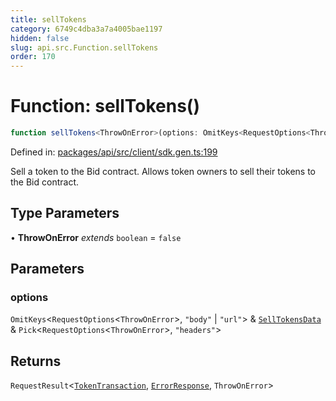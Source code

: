 ```yaml
---
title: sellTokens
category: 6749c4dba3a7a4005bae1197
hidden: false
slug: api.src.Function.sellTokens
order: 170
---
```


# Function: sellTokens()

```ts
function sellTokens<ThrowOnError>(options: OmitKeys<RequestOptions<ThrowOnError>, "body" | "url"> & SellTokensData & Pick<RequestOptions<ThrowOnError>, "headers">): RequestResult<TokenTransaction, ErrorResponse, ThrowOnError>
```

Defined in: [packages/api/src/client/sdk.gen.ts:199](https://github.com/zkcloudworker/minatokens-lib/blob/main/packages/api/src/client/sdk.gen.ts#L199)

Sell a token to the Bid contract.
Allows token owners to sell their tokens to the Bid contract.

## Type Parameters

• **ThrowOnError** *extends* `boolean` = `false`

## Parameters

### options

`OmitKeys`\<`RequestOptions`\<`ThrowOnError`\>, `"body"` \| `"url"`\> & [`SellTokensData`](apisrctypealiasselltokensdata) & `Pick`\<`RequestOptions`\<`ThrowOnError`\>, `"headers"`\>

## Returns

`RequestResult`\<[`TokenTransaction`](apisrctypealiastokentransaction), [`ErrorResponse`](apisrctypealiaserrorresponse), `ThrowOnError`\>
